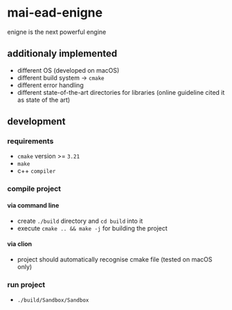 # mai-ead-enigne
enigne is the next powerful engine

## additionaly implemented
* different OS (developed on macOS)
* different build system -> `cmake`
* different error handling
* different state-of-the-art directories for libraries (online guideline cited it as state of the art)

## development

### requirements
* `cmake` version >= `3.21`
* `make`
* c++ `compiler` 

### compile project

#### via command line

* create `./build` directory and `cd build` into it
* execute `cmake .. && make -j` for building the project

#### via clion
* project should automatically recognise cmake file (tested on macOS only)


### run project
* `./build/Sandbox/Sandbox`